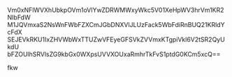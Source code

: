 Vm0xNFlWVXhUbkpOVm1oVlYwZDRWMWxyWkc5V01XeHpWV3hrVm1KR2NIbFdW
M1JQVmxaS2NsWnFWbFZXCmJGbDNXVlJLUzFack5WbFdiRnBUQ21KRldYcFdX
SEJEVkRKU1IxZHVWbWxTTUZwVFEyeGFSVkZVVmxKTgpiVkl6V2tSR2QyUkdU
bFZOUlhSRVlsZG9kbGx0WXpsUVVXOUxaRmhrTkFvS1ptdG0KCm5xcQ==

fkw